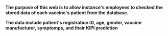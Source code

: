 **The purpose of this web is to allow instance's employees to checked the stored data of each vaccine's patient from the database.** 

**The data include patient's registration ID, age, gender, vaccine manufacturer, symptomps, and their KIPI prediction**
